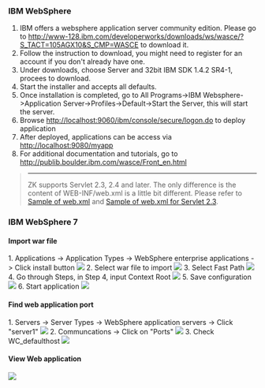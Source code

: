 ### IBM WebSphere

1.  IBM offers a websphere application server community edition. Please
    go to
    <http://www-128.ibm.com/developerworks/downloads/ws/wasce/?S_TACT=105AGX10&S_CMP=WASCE>
    to download it.  
2.  Follow the instruction to download, you might need to register for
    an account if you don't already have one.  
3.  Under downloads, choose Server and 32bit IBM SDK 1.4.2 SR4-1,
    procees to download.  
4.  Start the installer and accepts all defaults.  
5.  Once installation is completed, go to All Programs-\>IBM
    Websphere-\>Application Server-\>Profiles-\>Default-\>Start the
    Server, this will start the server.  
6.  Browse <http://localhost:9060/ibm/console/secure/logon.do> to deploy
    application  
7.  After deployed, applications can be access via
    <http://localhost:9080/myapp>
8.  For additional documentation and tutorials, go to
    <http://publib.boulder.ibm.com/wasce/Front_en.html>

> ------------------------------------------------------------------------
>
> ZK supports Servlet 2.3, 2.4 and later. The only difference is the
> content of WEB-INF/web.xml is a little bit different. Please refer to
> [Sample of
> web.xml](ZK_Background/Sample_of_web.xml)
> and [Sample of web.xml for Servlet
> 2.3](ZK_Background/Sample_of_web.xml_for_Servlet_2.3).

### IBM WebSphere 7

#### Import war file

1\. Applications -\> Application Types -\> WebSphere enterprise
applications -\> Click install button
![](images/wb7-step1-installApplication.png)
2. Select war file to import
![](images/wb7-step2-importWarFile.png) 3. Select
Fast Path ![](images/wb7-step3-fastPath.png) 4. Go
through Steps, in Step 4, input Context Root
![](images/wb7-step4-goThroughSteps-setRoot.png)
5. Save configuration ![](images/wb7-step5-save.png) 6.
Start application
![](images/wb7-step6-startApplication.png)

#### Find web application port

1\. Servers -\> Server Types -\> WebSphere application servers -\> Click
"server1"
![](images/wb7-checkApplicationPort-1.png) 2.
Communcations -\> Click on "Ports"
![](images/wb7-checkApplicationPort-2.png) 3.
Check WC_defaulthost
![](images/wb7-checkApplicationPort-3.png)

#### View Web application

![](images/wb7-zkdemo.png)



